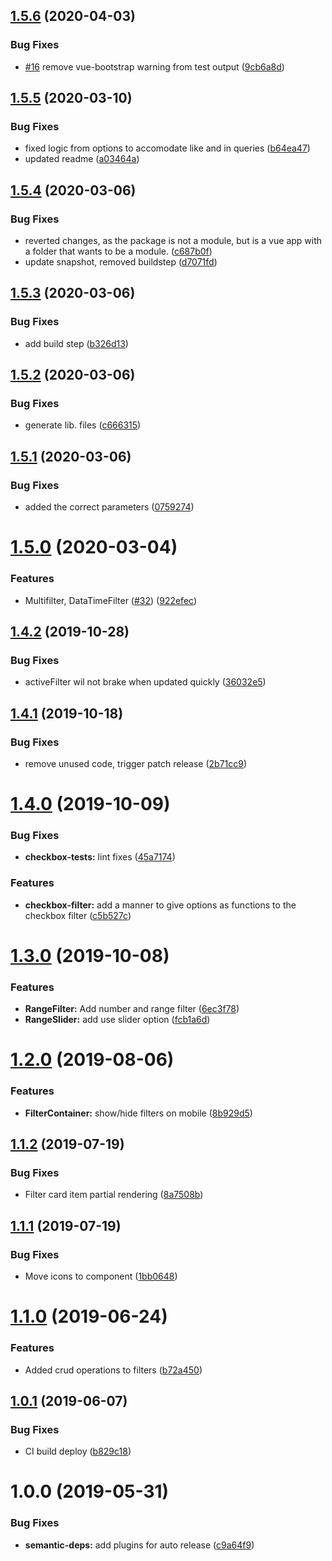 ## [1.5.6](https://github.com/molgenis/molgenis-ui-filter/compare/v1.5.5...v1.5.6) (2020-04-03)


### Bug Fixes

* [#16](https://github.com/molgenis/molgenis-ui-filter/issues/16) remove vue-bootstrap warning from test output ([9cb6a8d](https://github.com/molgenis/molgenis-ui-filter/commit/9cb6a8d))

## [1.5.5](https://github.com/molgenis/molgenis-ui-filter/compare/v1.5.4...v1.5.5) (2020-03-10)


### Bug Fixes

* fixed logic from options to accomodate like and in queries ([b64ea47](https://github.com/molgenis/molgenis-ui-filter/commit/b64ea47))
* updated readme ([a03464a](https://github.com/molgenis/molgenis-ui-filter/commit/a03464a))

## [1.5.4](https://github.com/molgenis/molgenis-ui-filter/compare/v1.5.3...v1.5.4) (2020-03-06)


### Bug Fixes

* reverted changes, as the package is not a module, but is a vue app with a folder that wants to be a module. ([c687b0f](https://github.com/molgenis/molgenis-ui-filter/commit/c687b0f))
* update snapshot, removed buildstep ([d7071fd](https://github.com/molgenis/molgenis-ui-filter/commit/d7071fd))

## [1.5.3](https://github.com/molgenis/molgenis-ui-filter/compare/v1.5.2...v1.5.3) (2020-03-06)


### Bug Fixes

* add build step ([b326d13](https://github.com/molgenis/molgenis-ui-filter/commit/b326d13))

## [1.5.2](https://github.com/molgenis/molgenis-ui-filter/compare/v1.5.1...v1.5.2) (2020-03-06)


### Bug Fixes

* generate lib. files ([c666315](https://github.com/molgenis/molgenis-ui-filter/commit/c666315))

## [1.5.1](https://github.com/molgenis/molgenis-ui-filter/compare/v1.5.0...v1.5.1) (2020-03-06)


### Bug Fixes

* added the correct parameters ([0759274](https://github.com/molgenis/molgenis-ui-filter/commit/0759274))

# [1.5.0](https://github.com/molgenis/molgenis-ui-filter/compare/v1.4.2...v1.5.0) (2020-03-04)


### Features

* Multifilter, DataTimeFilter ([#32](https://github.com/molgenis/molgenis-ui-filter/issues/32)) ([922efec](https://github.com/molgenis/molgenis-ui-filter/commit/922efec))

## [1.4.2](https://github.com/molgenis/molgenis-ui-filter/compare/v1.4.1...v1.4.2) (2019-10-28)


### Bug Fixes

* activeFilter wil not brake when updated quickly ([36032e5](https://github.com/molgenis/molgenis-ui-filter/commit/36032e5))

## [1.4.1](https://github.com/molgenis/molgenis-ui-filter/compare/v1.4.0...v1.4.1) (2019-10-18)


### Bug Fixes

* remove unused code, trigger patch release ([2b71cc9](https://github.com/molgenis/molgenis-ui-filter/commit/2b71cc9))

# [1.4.0](https://github.com/molgenis/molgenis-ui-filter/compare/v1.3.0...v1.4.0) (2019-10-09)


### Bug Fixes

* **checkbox-tests:** lint fixes ([45a7174](https://github.com/molgenis/molgenis-ui-filter/commit/45a7174))


### Features

* **checkbox-filter:** add a manner to give options as functions to the checkbox filter ([c5b527c](https://github.com/molgenis/molgenis-ui-filter/commit/c5b527c))

# [1.3.0](https://github.com/molgenis/molgenis-ui-filter/compare/v1.2.0...v1.3.0) (2019-10-08)


### Features

* **RangeFilter:** Add number and range filter ([6ec3f78](https://github.com/molgenis/molgenis-ui-filter/commit/6ec3f78))
* **RangeSlider:** add use slider option ([fcb1a6d](https://github.com/molgenis/molgenis-ui-filter/commit/fcb1a6d))

# [1.2.0](https://github.com/molgenis/molgenis-ui-filter/compare/v1.1.2...v1.2.0) (2019-08-06)


### Features

* **FilterContainer:** show/hide filters on mobile ([8b929d5](https://github.com/molgenis/molgenis-ui-filter/commit/8b929d5))

## [1.1.2](https://github.com/molgenis/molgenis-ui-filter/compare/v1.1.1...v1.1.2) (2019-07-19)


### Bug Fixes

* Filter card item partial rendering ([8a7508b](https://github.com/molgenis/molgenis-ui-filter/commit/8a7508b))

## [1.1.1](https://github.com/molgenis/molgenis-ui-filter/compare/v1.1.0...v1.1.1) (2019-07-19)


### Bug Fixes

* Move icons to component ([1bb0648](https://github.com/molgenis/molgenis-ui-filter/commit/1bb0648))

# [1.1.0](https://github.com/molgenis/molgenis-ui-filter/compare/v1.0.1...v1.1.0) (2019-06-24)


### Features

* Added crud operations to filters ([b72a450](https://github.com/molgenis/molgenis-ui-filter/commit/b72a450))

## [1.0.1](https://github.com/molgenis/molgenis-ui-filter/compare/v1.0.0...v1.0.1) (2019-06-07)


### Bug Fixes

* CI build deploy ([b829c18](https://github.com/molgenis/molgenis-ui-filter/commit/b829c18))

# 1.0.0 (2019-05-31)


### Bug Fixes

* **semantic-deps:** add plugins for auto release ([c9a64f9](https://github.com/molgenis/molgenis-ui-filter/commit/c9a64f9))
